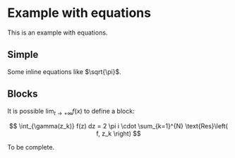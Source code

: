 # Example with equations
This is an example with equations.

## Simple
Some inline equations like $\sqrt{\pi}$.

## Blocks
It is possible $\lim_{t \to +\infty} f(x)$ to define a block:

$$
\int_{\gamma(z_k)} f(z) dz = 2 \pi i \cdot \sum_{k=1}^{N} \text{Res}\left( f, z_k \right)
$$

To be complete.
